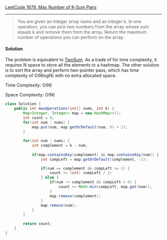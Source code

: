 [LeetCode 1679. Max Number of K-Sum Pairs](https://leetcode.com/problems/max-number-of-k-sum-pairs/)

---

> You are given an integer array nums and an integer k. 
> In one operation, you can pick two numbers from the array whose sum equals k and remove them from the array. 
> Return the maximum number of operations you can perform on the array.

#### Solution

The problem is equivalent to [TwoSum](https://leetcode.com/problems/two-sum/). As a trade of for time complexity,
it requires N space to store all the elements to a hashmap. The other solution is to sort the array and perform
two-pointer pass, which has time complexity of O(NlogN) with no extra allocated space.

Time Complexity: O(N)

Space Complexity: O(N)

```java
class Solution {
    public int maxOperations(int[] nums, int k) {
        Map<Integer, Integer> map = new HashMap<>();
        int count = 0;
        for(int num : nums) {
            map.put(num, map.getOrDefault(num, 0) + 1);
        }
        
        for(int num : nums) {
            int complement = k - num;
            
            if(map.containsKey(complement) && map.containsKey(num)) {
                int compLeft = map.getOrDefault(complement, -1);

                if(num == complement && compLeft >= 2) {
                    count += (int) compLeft / 2;
                } else {
                    if(num != complement && compLeft > 0) {
                        count += Math.min(compLeft, map.get(num));
                    }
                    map.remove(complement);
                }
                map.remove(num);
            }
        }
        
        return count;
    }
}
```
